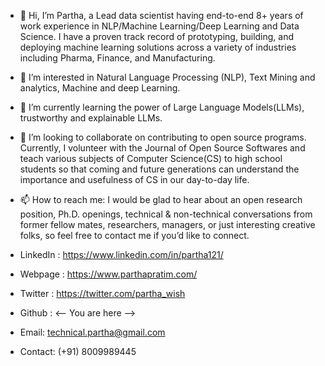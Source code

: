 - 👋 Hi, I’m Partha, a Lead data scientist having end-to-end 8+ years of work experience in NLP/Machine Learning/Deep Learning and Data Science. I have a proven track record of prototyping, building, and deploying machine learning solutions across a variety of industries including Pharma, Finance, and Manufacturing.

- 👀 I’m interested in Natural Language Processing (NLP), Text Mining and analytics, Machine and deep Learning.
- 🌱 I’m currently learning the power of Large Language Models(LLMs), trustworthy and explainable LLMs. 
- 💞️ I’m looking to collaborate on contributing to open source programs. Currently, I volunteer with the Journal of Open Source Softwares and teach various subjects of Computer Science(CS) to high school students so that coming and future generations can understand the importance and usefulness of CS in our day-to-day life.
- 📫 How to reach me: I would be glad to hear about an open research position, Ph.D. openings, technical & non-technical conversations from former fellow mates, researchers, managers, or just interesting creative folks, so feel free to contact me if you’d like to connect.

- LinkedIn : https://www.linkedin.com/in/partha121/ 
- Webpage : https://www.parthapratim.com/ 
- Twitter : https://twitter.com/partha_wish 
- Github : <-- You are here --> 
- Email: technical.partha@gmail.com 
- Contact: (+91) 8009989445
